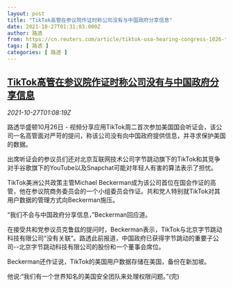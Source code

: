 ```yaml
---
layout: post
title: "TikTok高管在参议院作证时称公司没有与中国政府分享信息"
date: 2021-10-27T01:31:03.000Z
author: 路透
from: https://cn.reuters.com/article/tiktok-usa-hearing-congress-1026-tues-idCNKBS2HH028
tags: [ 路透 ]
categories: [ 路透 ]
---
```

<!--1635298263000-->
[TikTok高管在参议院作证时称公司没有与中国政府分享信息](https://cn.reuters.com/article/tiktok-usa-hearing-congress-1026-tues-idCNKBS2HH028)
------

<div>
<div><i>2021-10-27T01:08:19Z</i></div><p>路透华盛顿10月26日 - 视频分享应用TikTok周二首次参加美国国会听证会，该公司一名高管面对严苛的提问，称该公司没有向中国政府提供信息，并寻求保护美国的数据。</p><p>出席听证会的参议员们还对北京互联网技术公司字节跳动旗下的TikTok和其竞争对手谷歌旗下的YouTube以及Snapchat可能对年轻人有害的算法表示了担忧。</p><p>TikTok美洲公共政策主管Michael Beckerman成为该公司首位在国会作证的高管，他在参议院商务委员会的一个小组委员会作证。共和党人特别就TikTok对其用户数据的管理方式向Beckerman施压。</p><p>“我们不会与中国政府分享信息，”Beckerman回应道。</p><p>在接受共和党参议员克鲁兹的提问时，Beckerman表示，TikTok与北京字节跳动科技有限公司“没有关联”。路透此前报道，中国政府已获得字节跳动的重要子公司--北京字节跳动科技有限公司的股份和一个董事会席位。</p><p>Beckerman还作证说，TikTok的美国用户数据存储在美国，备份在新加坡。</p><p>他说:“我们有一个世界知名的美国安全团队来处理权限问题。”(完)</p>
</div>
